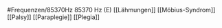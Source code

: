 #Frequenzen/85370Hz
85370 Hz (E)
[[Lähmungen]]
[[Möbius-Syndrom]]
[[Palsy]]
[[Paraplegie]]
[[Plegia]]
